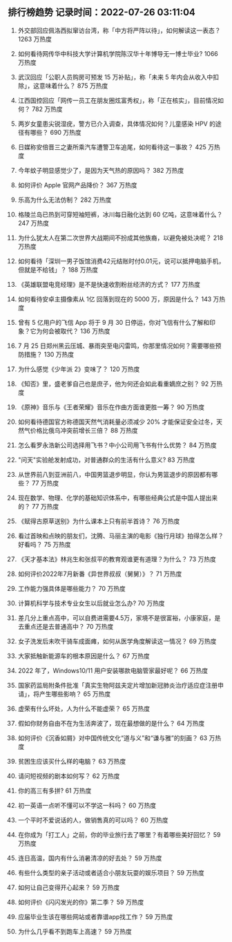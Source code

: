 
## 排行榜趋势 记录时间：2022-07-26 03:11:04
  
  1. 外交部回应佩洛西拟窜访台湾，称「中方将严阵以待」，如何解读这一表态？ 1263 万热度
    
  2. 如何看待网传华中科技大学计算机学院陈汉华十年博导无一博士毕业? 1066 万热度
    
  3. 武汉回应「公职人员购房可预发 15 万补贴」，称「未来 5 年内会从收入中扣除」，这意味着什么？ 875 万热度
    
  4. 江西国控回应「网传一员工在朋友圈炫富秀权」，称「正在核实」，目前情况如何？ 782 万热度
    
  5. 两岁女童患尖锐湿疣，警方已介入调查，具体情况如何？儿童感染 HPV 的途径有哪些？ 690 万热度
    
  6. 日媒称安倍晋三之妻所乘汽车遭警卫车追尾，如何看待这一事故？ 425 万热度
    
  7. 今年蚊子明显感觉少了，是因为天气热的原因吗？ 382 万热度
    
  8. 如何评价 Apple 官网产品降价？ 367 万热度
    
  9. 乐高为什么无法仿制？ 282 万热度
    
  10. 格陵兰岛已热到可穿短袖短裤，冰川每日融化达到 60 亿吨，这意味着什么？ 247 万热度
    
  11. 为什么犹太人在第二次世界大战期间不扮成其他族裔，以避免被处决呢？ 218 万热度
    
  12. 如何看待「深圳一男子饭馆消费42元结账时付0.01元，说可以抵押电脑手机，但就是不给钱」？ 188 万热度
    
  13. 《英雄联盟电竞经理》是不是快速收割粉丝经济的方式？ 177 万热度
    
  14. 如何看待安卓主摄像素从 1亿 回落到现在的 5000 万，原因是什么？ 143 万热度
    
  15. 曾有 5 亿用户的飞信 App 将于 9 月 30 日停运，你对飞信有什么了解和印象？它为何会被取代？ 136 万热度
    
  16. 7 月 25 日郑州黑云压城、暴雨突至电闪雷鸣，你那里情况如何？需要哪些预防措施？ 130 万热度
    
  17. 为什么感觉《少年派 2》变味了？ 120 万热度
    
  18. 《知否》里，盛老爹自己也是庶子，他为何还会如此看重嫡庶之别？ 92 万热度
    
  19. 《原神》音乐与《王者荣耀》音乐在作曲方面谁更胜一筹？ 90 万热度
    
  20. 如何看待德国官方称德国天然气消耗量必须减少 20% 才能保证安全过冬，天然气价格比俄乌冲突前增长三倍？ 88 万热度
    
  21. 怎么看罗永浩新公司选择用飞书？中小公司用飞书有什么优势？ 84 万热度
    
  22. "问天"实验舱发射成功，对普通群众的生活有什么意义? 83 万热度
    
  23. 从世界前八到亚洲前八，中国男篮退步明显，你认为男篮退步的原因都有哪些？ 77 万热度
    
  24. 现在数学、物理、化学的基础知识体系中，有哪些经典公式是中国人提出来的？ 77 万热度
    
  25. 《赋得古原草送别》为什么课本上只有前半首诗？ 76 万热度
    
  26. 看过首映和点映的朋友们，沈腾、马丽主演的电影《独行月球》拍得怎么样？好看吗？ 75 万热度
    
  27. 《天才基本法》林兆生和张叔平的教育观谁更有道理？为什么？ 73 万热度
    
  28. 如何评价2022年7月新番《异世界叔叔（舅舅）》？ 71 万热度
    
  29. 工作能力强具体是哪些能力？ 70 万热度
    
  30. 计算机科学与技术专业女生以后就业怎么办? 70 万热度
    
  31. 差几分上重点高中，可以自费进需要4.5万，家境不是很富裕，小康家庭，是去重点还是去普通高中？ 70 万热度
    
  32. 女子洗发后未吹干骑车成面瘫，如何从医学角度解读这一情况？ 69 万热度
    
  33. 大家抵触新能源车的根本原因是什么？ 67 万热度
    
  34. 2022 年了，Windows10/11 用户安装哪款电脑管家最好呢？ 66 万热度
    
  35. 国家药监局附条件批准「真实生物阿兹夫定片增加新冠肺炎治疗适应症注册申请」，将产生哪些影响？ 65 万热度
    
  36. 虚荣有什么坏处，人为什么不能虚荣？ 65 万热度
    
  37. 假如你财务自由不在为生活奔波了，现在最想做的是什么？ 64 万热度
    
  38. 如何评价《沉香如屑》对中国传统文化“道与义”和“谦与雅”的刻画？ 63 万热度
    
  39. 贫困生应该买什么样的电脑？ 63 万热度
    
  40. 请问短视频的剧本如何写？ 62 万热度
    
  41. 你的高三有多拼? 61 万热度
    
  42. 初一英语一点听不懂可以不学这一科吗？ 60 万热度
    
  43. 一个平时不爱说话的人，做销售真的可以吗？ 60 万热度
    
  44. 在你成为「打工人」之前，你的毕业旅行去了哪里？有着哪些美好回忆？ 59 万热度
    
  45. 连日高温，国内有什么消暑清凉的好去处？ 59 万热度
    
  46. 有些什么类型的亲子活动或者适合小朋友玩耍的娱乐项目？ 59 万热度
    
  47. 如何让自己变得开心起来？ 59 万热度
    
  48. 如何评价《闪闪发光的你》第二季？ 59 万热度
    
  49. 应届毕业生该在哪些网站或者靠谱app找工作？ 59 万热度
    
  50. 为什么几乎看不到跑车上高速？ 59 万热度
    